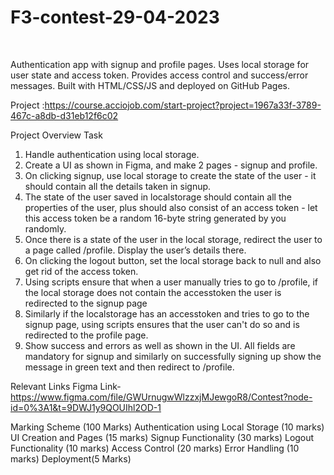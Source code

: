  <h1> F3-contest-29-04-2023</h1>
 
 <br>



Authentication app with signup and profile pages. Uses local storage for user state and access token. Provides access control and success/error messages. Built with HTML/CSS/JS and deployed on GitHub Pages.


 Project :https://course.acciojob.com/start-project?project=1967a33f-3789-467c-a8db-d31eb12f6c02

Project Overview
Task
1. Handle authentication using local storage.
2. Create a UI as shown in Figma, and make 2 pages - signup and profile.
3. On clicking signup, use local storage to create the state of the user - it should contain all the details taken in signup.
4. The state of the user saved in localstorage should contain all the properties of the user, plus should also consist of an access token - let this access token be a random 16-byte string generated by you randomly.
5. Once there is a state of the user in the local storage, redirect the user to a page called /profile. Display the user’s details there.
6. On clicking the logout button, set the local storage back to null and also get rid of the access token.
7. Using scripts ensure that when a user manually tries to go to /profile, if the local storage does not contain the accesstoken the user is redirected to the signup page
8. Similarly if the localstorage has an accesstoken and tries to go to the signup page, using scripts ensures that the user can't do so and is redirected to the profile page.
9. Show success and errors as well as shown in the UI. All fields are mandatory for signup and similarly on successfully signing up show the message in green text and then redirect to /profile.



Relevant Links
Figma Link- https://www.figma.com/file/GWUrnugwWlzzxjMJewgoR8/Contest?node-id=0%3A1&t=9DWJ1y9QOUIhl2OD-1

Marking Scheme (100 Marks)
Authentication using Local Storage (10 marks)
UI Creation and Pages (15 marks)
Signup Functionality (30 marks)
Logout Functionality (10 marks)
Access Control (20 marks)
Error Handling (10 marks)
Deployment(5 Marks)
